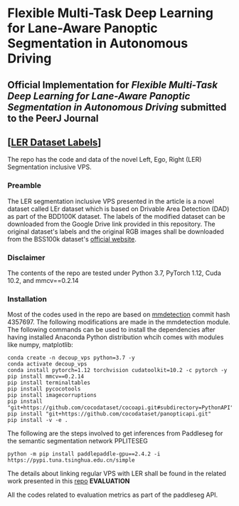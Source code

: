 
# Flexible Multi-Task Deep Learning for Lane-Aware Panoptic Segmentation in Autonomous Driving 

## **Official Implementation for *Flexible Multi-Task Deep Learning for Lane-Aware Panoptic Segmentation in Autonomous Driving* submitted to the PeerJ Journal**
## [[LER Dataset Labels](https://drive.google.com/drive/folders/17ur_H7CkwFBAZug-QVM4NauiBSPmAl4b?usp=drive_link)] 

The repo has the code and data of the novel Left, Ego, Right (LER) Segmentation inclusive VPS.

### Preamble
The LER segmentation inclusive VPS presented in the article is a novel dataset  called LEr dataset which is based on Drivable Area Detection (DAD) as part of the BDD100K dataset. The labels of the modified dataset can be downloaded from the Google Drive link provided in this repository. The original dataset's labels and the original RGB images shall be downloaded from the BSS100k dataset's [official website](https://bair.berkeley.edu/blog/2018/05/30/bdd).
### Disclaimer
The contents of the repo are tested under Python 3.7, PyTorch 1.12, Cuda 10.2, and mmcv==0.2.14

### Installation
Most of the codes used in the repo are based on [mmdetection](https://github.com/open-mmlab/mmdetection) commit hash 4357697. The following modifications are made in the mmdetection module.
The following commands can be used to install the dependencies after having installed Anaconda Python distribution whcih comes with modules like numpy, matplotlib:

```
conda create -n decoup_vps python=3.7 -y
conda activate decoup_vps
conda install pytorch=1.12 torchvision cudatoolkit=10.2 -c pytorch -y
pip install mmcv==0.2.14
pip install terminaltables
pip install pycocotools
pip install imagecorruptions
pip install "git+https://github.com/cocodataset/cocoapi.git#subdirectory=PythonAPI"
pip install "git+https://github.com/cocodataset/panopticapi.git"
pip install -v -e .

```

The following are the steps involved to get inferences from Paddleseg for the semantic segmentation network PPLITESEG 
```
python -m pip install paddlepaddle-gpu==2.4.2 -i https://pypi.tuna.tsinghua.edu.cn/simple
```
The details about linking regular VPS with LER shall be found in the related work presented in this [repo](https://github.com/SubhasreePasupathi/Decoupled_VPS)
**EVALUATION**

All the codes related to evaluation metrics as part of the paddleseg API.


